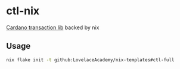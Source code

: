 # ctl-nix

[Cardano transaction lib](https://github.com/Plutonomicon/cardano-transaction-lib) backed by nix

## Usage

```bash
nix flake init -t github:LovelaceAcademy/nix-templates#ctl-full
```
